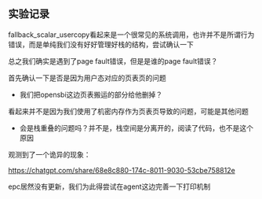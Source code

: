 ## 实验记录
fallback_scalar_usercopy看起来是一个很常见的系统调用，也许并不是所谓行为错误，而是单纯我们没有好好管理好栈的结构，尝试确认一下

总之我们确实是遇到了page fault错误，但是是谁的page fault错误？

首先确认一下是否是因为用户态对应的页表页的问题
- 我们把opensbi这边页表搬运的部分给他删掉？

看起来并不是因为我们使用了机密内存作为页表页导致的问题，可能是其他问题
- 会是栈重叠的问题吗？并不是，栈空间是分离开的，阅读了代码，也不是这个原因

观测到了一个诡异的现象：

https://chatgpt.com/share/68e8c880-174c-8011-9030-53cbe758812e

epc居然没有更新，我们为此得尝试在agent这边完善一下打印机制

